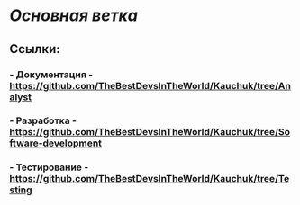 # *Основная ветка*
## Ссылки:
### - Документация - https://github.com/TheBestDevsInTheWorld/Kauchuk/tree/Analyst
### - Разработка - https://github.com/TheBestDevsInTheWorld/Kauchuk/tree/Software-development
### - Тестирование - https://github.com/TheBestDevsInTheWorld/Kauchuk/tree/Testing

